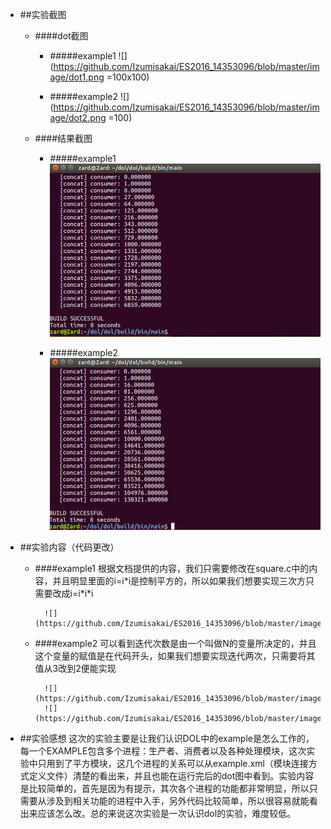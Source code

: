 - ##实验截图

	- ####dot截图
	
		- #####example1
			![](https://github.com/Izumisakai/ES2016_14353096/blob/master/image/dot1.png =100x100)
			
		- #####example2
			![](https://github.com/Izumisakai/ES2016_14353096/blob/master/image/dot2.png =100)
			
	- ####结果截图
	
		- #####example1
			![](https://github.com/Izumisakai/ES2016_14353096/blob/master/image/image1.png)
			
		- #####example2
			![](https://github.com/Izumisakai/ES2016_14353096/blob/master/image/image2.png)
			
- ##实验内容（代码更改）

	- ####example1
		根据文档提供的内容，我们只需要修改在square.c中的内容，并且明显里面的i=i&#42;i是控制平方的，所以如果我们想要实现三次方只需要改成i=i&#42;i&#42;i
		
			![](https://github.com/Izumisakai/ES2016_14353096/blob/master/image/image3.png)
		
	- ####example2
		可以看到迭代次数是由一个叫做N的变量所决定的，并且这个变量的赋值是在代码开头，如果我们想要实现迭代两次，只需要将其值从3改到2便能实现
		
			![](https://github.com/Izumisakai/ES2016_14353096/blob/master/image/image4.png)
			![](https://github.com/Izumisakai/ES2016_14353096/blob/master/image/image5.png)
		
- ##实验感想
	这次的实验主要是让我们认识DOL中的example是怎么工作的，每一个EXAMPLE包含多个进程：生产者、消费者以及各种处理模块，这次实验中只用到了平方模块，这几个进程的关系可以从example.xml（模块连接方式定义文件）清楚的看出来，并且也能在运行完后的dot图中看到。实验内容是比较简单的，首先是因为有提示，其次各个进程的功能都非常明显，所以只需要从涉及到相关功能的进程中入手，另外代码比较简单，所以很容易就能看出来应该怎么改。总的来说这次实验是一次认识dol的实验，难度较低。
